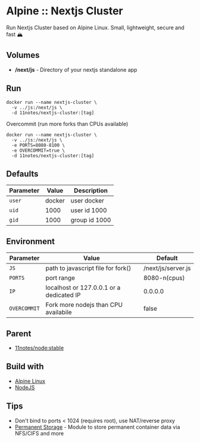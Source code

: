 # Alpine :: Nextjs Cluster
Run Nextjs Cluster based on Alpine Linux. Small, lightweight, secure and fast 🏔️

## Volumes
* **/next/js** - Directory of your nextjs standalone app

## Run
```shell
docker run --name nextjs-cluster \
  -v ../js:/next/js \
  -d 11notes/nextjs-cluster:[tag]
```

Overcommit (run more forks than CPUs available)
```shell
docker run --name nextjs-cluster \
  -v ../js:/next/js \
  -e PORTS=8080-8100 \
  -e OVERCOMMIT=true \
  -d 11notes/nextjs-cluster:[tag]
```

## Defaults
| Parameter | Value | Description |
| --- | --- | --- |
| `user` | docker | user docker |
| `uid` | 1000 | user id 1000 |
| `gid` | 1000 | group id 1000 |

## Environment
| Parameter | Value | Default |
| --- | --- | --- |
| `JS` | path to javascript file for fork() | /next/js/server.js |
| `PORTS` | port range | 8080-n(cpus) |
| `IP` | localhost or 127.0.0.1 or a dedicated IP | 0.0.0.0 |
| `OVERCOMMIT` | Fork more nodejs than CPU availabile | false |

## Parent
* [11notes/node:stable](https://github.com/11notes/docker-node)

## Build with
* [Alpine Linux](https://alpinelinux.org)
* [NodeJS](https://nodejs.org/en)

## Tips
* Don't bind to ports < 1024 (requires root), use NAT/reverse proxy
* [Permanent Storage](https://github.com/11notes/alpine-docker-netshare) - Module to store permanent container data via NFS/CIFS and more